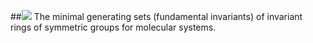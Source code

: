 ##![](https://github.com/kjshao/FI/raw/master/icon_fi.png)
The minimal generating sets (fundamental invariants) of invariant rings of symmetric groups for molecular systems.

